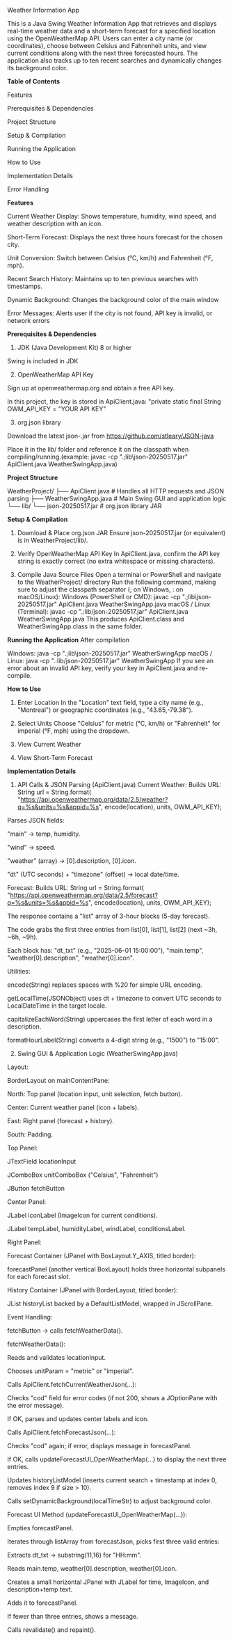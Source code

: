 Weather Information App

This is a Java Swing Weather Information App that retrieves and displays real-time weather data and a short-term forecast for a specified location using the OpenWeatherMap API. Users can enter a city name (or coordinates), choose between Celsius and Fahrenheit units, and view current conditions along with the next three forecasted hours. The application also tracks up to ten recent searches and dynamically changes its background color.

**Table of Contents**

Features

Prerequisites & Dependencies

Project Structure

Setup & Compilation

Running the Application

How to Use

Implementation Details

Error Handling



**Features**

Current Weather Display: Shows temperature, humidity, wind speed, and weather description with an icon.

Short-Term Forecast: Displays the next three hours forecast for the chosen city.

Unit Conversion: Switch between Celsius (°C, km/h) and Fahrenheit (°F, mph).

Recent Search History: Maintains up to ten previous searches with timestamps.

Dynamic Background: Changes the background color of the main window

Error Messages: Alerts user if the city is not found, API key is invalid, or network errors

**Prerequisites & Dependencies**

1. JDK (Java Development Kit) 8 or higher

Swing is included in JDK

2. OpenWeatherMap API Key

Sign up at openweathermap.org and obtain a free API key.

In this project, the key is stored in ApiClient.java: "private static final String OWM_API_KEY = "YOUR API KEY"

3. org.json library

Download the latest json-<version>.jar from https://github.com/stleary/JSON-java

Place it in the lib/ folder and reference it on the classpath when compiling/running.(example: javac -cp ".;lib\json-20250517.jar" ApiClient.java WeatherSwingApp.java)

**Project Structure**

WeatherProject/
├── ApiClient.java           # Handles all HTTP requests and JSON parsing
├── WeatherSwingApp.java     # Main Swing GUI and application logic
└── lib/
    └── json-20250517.jar    # org.json library JAR

**Setup & Compilation**

1. Download & Place org.json JAR
Ensure json-20250517.jar (or equivalent) is in WeatherProject/lib/.

2. Verify OpenWeatherMap API Key
In ApiClient.java, confirm the API key string is exactly correct (no extra whitespace or missing characters).

3. Compile Java Source Files
Open a terminal or PowerShell and navigate to the WeatherProject/ directory
Run the following command, making sure to adjust the classpath separator (; on Windows, : on macOS/Linux):
Windows (PowerShell or CMD): javac -cp ".;lib\json-20250517.jar" ApiClient.java WeatherSwingApp.java
macOS / Linux (Terminal): javac -cp ".:lib/json-20250517.jar" ApiClient.java WeatherSwingApp.java
This produces ApiClient.class and WeatherSwingApp.class in the same folder.

**Running the Application**
After compilation

Windows: java -cp ".;lib\json-20250517.jar" WeatherSwingApp
macOS / Linux: java -cp ".:lib/json-20250517.jar" WeatherSwingApp
If you see an error about an invalid API key, verify your key in ApiClient.java and re-compile.

**How to Use**

1. Enter Location
In the "Location" text field, type a city name (e.g., "Montreal") or geographic coordinates (e.g., "43.65,-79.38").

2. Select Units
Choose "Celsius" for metric (°C, km/h) or "Fahrenheit" for imperial (°F, mph) using the dropdown.

3. View Current Weather

4. View Short-Term Forecast

**Implementation Details**

1. API Calls & JSON Parsing (ApiClient.java)
Current Weather:
Builds URL: 
String url = String.format(
  "https://api.openweathermap.org/data/2.5/weather?q=%s&units=%s&appid=%s",
  encode(location), units, OWM_API_KEY);

Parses JSON fields:

"main" → temp, humidity.

"wind" → speed.

"weather" (array) → [0].description, [0].icon.

"dt" (UTC seconds) + "timezone" (offset) → local date/time.

Forecast:
Builds URL:
String url = String.format(
  "https://api.openweathermap.org/data/2.5/forecast?q=%s&units=%s&appid=%s",
  encode(location), units, OWM_API_KEY);

The response contains a "list" array of 3-hour blocks (5-day forecast).

The code grabs the first three entries from list[0], list[1], list[2] (next ~3h, ~6h, ~9h).

Each block has: "dt_txt" (e.g., "2025-06-01 15:00:00"), "main.temp", "weather[0].description", "weather[0].icon".

Utilities:

encode(String) replaces spaces with %20 for simple URL encoding.

getLocalTime(JSONObject) uses dt + timezone to convert UTC seconds to LocalDateTime in the target locale.

capitalizeEachWord(String) uppercases the first letter of each word in a description.

formatHourLabel(String) converts a 4-digit string (e.g., "1500") to "15:00".

2. Swing GUI & Application Logic (WeatherSwingApp.java)

Layout:

BorderLayout on mainContentPane:

North: Top panel (location input, unit selection, fetch button).

Center: Current weather panel (icon + labels).

East: Right panel (forecast + history).

South: Padding.

Top Panel:

JTextField locationInput

JComboBox<String> unitComboBox ("Celsius", "Fahrenheit")

JButton fetchButton

Center Panel:

JLabel iconLabel (ImageIcon for current conditions).

JLabel tempLabel, humidityLabel, windLabel, conditionsLabel.

Right Panel:

Forecast Container (JPanel with BoxLayout.Y_AXIS, titled border):

forecastPanel (another vertical BoxLayout) holds three horizontal subpanels for each forecast slot.

History Container (JPanel with BorderLayout, titled border):

JList<String> historyList backed by a DefaultListModel<String>, wrapped in JScrollPane.

Event Handling:

fetchButton → calls fetchWeatherData().

fetchWeatherData():

Reads and validates locationInput.

Chooses unitParam = "metric" or "imperial".

Calls ApiClient.fetchCurrentWeatherJson(...):

Checks "cod" field for error codes (if not 200, shows a JOptionPane with the error message).

If OK, parses and updates center labels and icon.

Calls ApiClient.fetchForecastJson(...):

Checks "cod" again; if error, displays message in forecastPanel.

If OK, calls updateForecastUI_OpenWeatherMap(...) to display the next three entries.

Updates historyListModel (inserts current search + timestamp at index 0, removes index 9 if size > 10).

Calls setDynamicBackground(localTimeStr) to adjust background color.

Forecast UI Method (updateForecastUI_OpenWeatherMap(...)):

Empties forecastPanel.

Iterates through listArray from forecastJson, picks first three valid entries:

Extracts dt_txt → substring(11,16) for "HH:mm".

Reads main.temp, weather[0].description, weather[0].icon.

Creates a small horizontal JPanel with JLabel for time, ImageIcon, and description+temp text.

Adds it to forecastPanel.

If fewer than three entries, shows a message.

Calls revalidate() and repaint().

